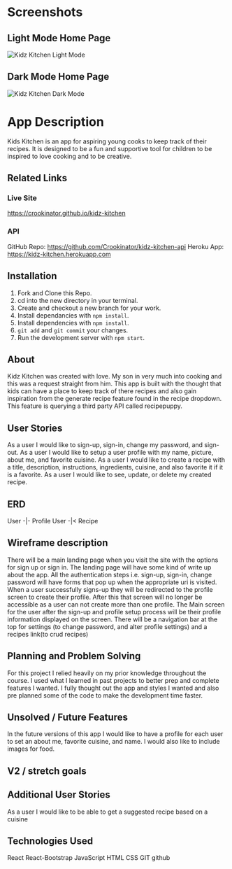 # Screenshots
## Light Mode Home Page
![Kidz Kitchen Light Mode](https://user-images.githubusercontent.com/69323833/103061009-e75d2c80-4577-11eb-9cad-ba18190e7a2b.png)

## Dark Mode Home Page
![Kidz Kitchen Dark Mode](https://user-images.githubusercontent.com/69323833/103060960-cbf22180-4577-11eb-9e1c-2fa35111aeef.png)

# App Description

Kids Kitchen is an app for aspiring young cooks to keep track of their recipes. It is designed to be a fun and supportive tool for children to be inspired to love cooking and to be creative.

## Related Links
### Live Site
https://crookinator.github.io/kidz-kitchen

### API
GitHub Repo: https://github.com/Crookinator/kidz-kitchen-api 
Heroku App: https://kidz-kitchen.herokuapp.com 

## Installation

1. Fork and Clone this Repo.
1. cd into the new directory in your terminal.
1. Create and checkout a new branch for your work.
1. Install dependancies with `npm install`.
1. Install dependencies with `npm install`.
1. `git add` and `git commit` your changes.
1. Run the development server with `npm start`.

## About

Kidz Kitchen was created with love. My son in very much into cooking and this was a request straight from him. This app is built with the thought that kids can have a place to keep track of there recipes and also gain inspiration from the generate recipe feature found in the recipe dropdown. This feature is querying a third party API called recipepuppy.

## User Stories

As a user I would like to sign-up, sign-in, change my password, and sign-out.
As a user I would like to setup a user profile with my name, picture, about me, and favorite cuisine.
As a user I would like to create a recipe with a title, description, instructions, ingredients, cuisine, and also favorite it if it is a favorite.
As a user I would like to see, update, or delete my created recipe.

## ERD

User -|- Profile
User -|< Recipe

## Wireframe description

There will be a main landing page when you visit the site with the options for sign up or sign in. The landing page will have some kind of write up about the app.
All the authentication steps i.e. sign-up, sign-in, change password will have forms that pop up when the appropriate uri is visited.
When a user successfully signs-up they will be redirected to the profile screen to create their profile. After this that screen will no longer be accessible as a user can not create more than one profile.
The Main screen for the user after the sign-up and profile setup process will be their profile information displayed on the screen. There will be a navigation bar at the top for settings (to change password, and alter profile settings) and a recipes link(to crud recipes)

## Planning and Problem Solving

For this project I relied heavily on my prior knowledge throughout the course. I used what I learned in past projects to better prep and complete features I wanted. I fully thought out the app and styles I wanted and also pre planned some of the code to make the development time faster.

## Unsolved / Future Features

In the future versions of this app I would like to have a profile for each user to set an about me, favorite cuisine, and name. I would also like to include images for food. 

## V2 / stretch goals

## Additional User Stories

As a user I would like to be able to get a suggested recipe based on a cuisine

## Technologies Used

React
React-Bootstrap
JavaScript
HTML
CSS
GIT
github

